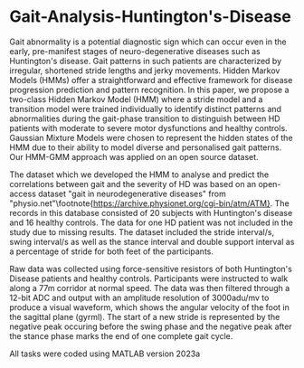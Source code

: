 # Gait-Analysis-Huntington's-Disease

Gait abnormality is a potential diagnostic sign which can occur even in the early, pre-manifest stages of neuro-degenerative diseases such as Huntington's disease. Gait patterns in such patients are characterized by irregular, shortened stride lengths and jerky movements. Hidden Markov Models (HMMs) offer a straightforward and effective framework for disease progression prediction and pattern recognition. In this paper, we propose a two-class Hidden Markov Model (HMM) where a stride model and a transition model were trained individually to identify distinct patterns and abnormalities during the gait-phase transition to distinguish between HD patients with moderate to severe motor dysfunctions and healthy controls. Gaussian Mixture Models were chosen to represent the hidden states of the HMM due to their ability to model diverse and personalised gait patterns. Our HMM-GMM approach was applied on an open source dataset.

The dataset which we developed the HMM to analyse and predict the correlations between gait and the severity of HD was based on an open-access dataset "gait in neurodegenerative diseases" from "physio.net"\footnote{https://archive.physionet.org/cgi-bin/atm/ATM}. The records in this database consisted of 20 subjects with Huntington's disease and 16 healthy controls. The data for one HD patient was not included in the study due to missing results. The dataset included the stride interval/s, swing interval/s as well as the stance interval and double support interval as a percentage of stride for both feet of the participants.

Raw data was collected using force-sensitive resistors of both Huntington's Disease patients and healthy controls. Participants were instructed to walk along a 77m corridor at normal speed. The data was then filtered through a 12-bit ADC and output with an amplitude resolution of 3000adu/mv to produce a visual waveform, which shows the angular velocity of the foot in the sagittal plane (gyrml). The start of a new stride is represented by the negative peak occuring before the swing phase and the negative peak after the stance phase marks the end of one complete gait cycle.

All tasks were coded using MATLAB version 2023a
